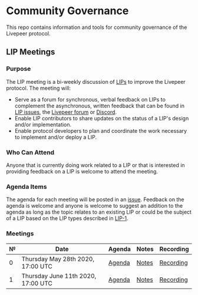 # Community Governance

This repo contains information and tools for community governance of the Livepeer protocol.

## LIP Meetings

### Purpose

The LIP meeting is a bi-weekly discussion of [LIPs](https://github.com/livepeer/LIPs) to improve the Livepeer protocol. The meeting will:

- Serve as a forum for synchronous, verbal feedback on LIPs to complement the asynchronous, written feedback that can be found in [LIP issues](https://github.com/livepeer/LIPs/issues), the [Livepeer forum](https://forum.livepeer.org/) or [Discord](https://discord.gg/7wRSUGX).
- Enable LIP contributors to share updates on the status of a LIP's design and/or implementation. 
- Enable protocol developers to plan and coordinate the work necessary to implement and/or deploy a LIP.

### Who Can Attend

Anyone that is currently doing work related to a LIP or that is interested in providing feedback on a LIP is welcome to attend the meeting. 

### Agenda Items

The agenda for each meeting will be posted in an [issue](https://github.com/livepeer/pm/issues). Feedback on the agenda is welcome and anyone is welcome to suggest an addition to the agenda as long as the topic relates to an existing LIP or could be the subject of a LIP based on the LIP types described in [LIP-1](https://github.com/livepeer/LIPs/blob/master/LIPs/LIP-1.md).

### Meetings

| №   | Date                               | Agenda                                                              | Notes                                  | Recording                                                                 |
| --- | ---------------------------------- | ------------------------------------------------------------------- | -------------------------------------- | ------------------------------------------------------------------------- |
| 0   | Thursday May 28th 2020, 17:00 UTC  | [Agenda](https://github.com/livepeer/community-governance/issues/1) | [Notes](LIP-Meetings/LIP-Meeting-0.md) | [Recording](https://www.youtube.com/watch?v=jdt-ty7cllA&feature=youtu.be) |
| 1   | Thursday June 11th 2020, 17:00 UTC | [Agenda](https://github.com/livepeer/community-governance/issues/2) | [Notes](LIP-Meetings/LIP-Meeting-1.md) | [Recording](https://www.youtube.com/watch?v=dbI1d6BA2K8)                  |